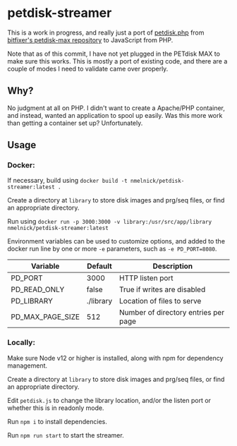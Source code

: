 # petdisk-streamer

This is a work in progress, and really just a port of
[petdisk.php](https://github.com/bitfixer/petdisk-max/blob/main/www/petdisk.php)
from
[bitfixer's petdisk-max repository](https://github.com/bitfixer/petdisk-max)
to JavaScript from PHP.

Note that as of this commit, I have not yet plugged in the PETdisk MAX to make
sure this works. This is mostly a port of existing code, and there are a couple
of modes I need to validate came over properly.

## Why?

No judgment at all on PHP. I didn't want to create a Apache/PHP container, and
instead, wanted an application to spool up easily. Was this more work than
getting a container set up? Unfortunately.

## Usage

### Docker:

If necessary, build using `docker build -t nmelnick/petdisk-streamer:latest .`

Create a directory at `library` to store disk images and prg/seq files, or find
an appropriate directory.

Run using
`docker run -p 3000:3000 -v library:/usr/src/app/library nmelnick/petdisk-streamer:latest`

Environment variables can be used to customize options, and added to the docker
run line by one or more `-e` parameters, such as `-e PD_PORT=8080`.

| Variable         | Default   | Description                          |
|------------------|-----------|--------------------------------------|
| PD_PORT          | 3000      | HTTP listen port                     |
| PD_READ_ONLY     | false     | True if writes are disabled          |
| PD_LIBRARY       | ./library | Location of files to serve           |
| PD_MAX_PAGE_SIZE | 512       | Number of directory entries per page |

### Locally:

Make sure Node v12 or higher is installed, along with npm for dependency
management.

Create a directory at `library` to store disk images and prg/seq files, or find
an appropriate directory.

Edit `petdisk.js` to change the library location, and/or the listen port or
whether this is in readonly mode.

Run `npm i` to install dependencies.

Run `npm run start` to start the streamer.
